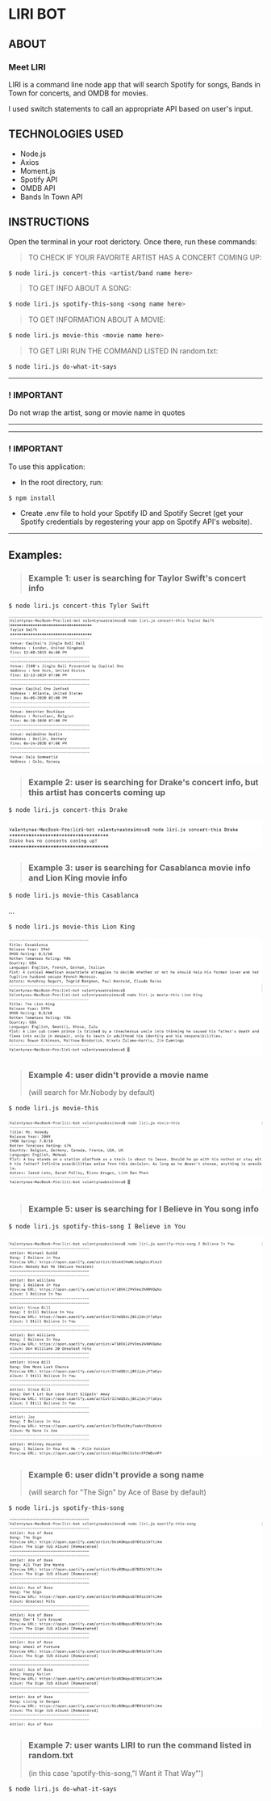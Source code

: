 # LIRI BOT

## ABOUT

### Meet LIRI

LIRI is a command line node app that will search Spotify for songs, Bands in Town for concerts, and OMDB for movies.

I used switch statements to call an appropriate API based on user's input.

## TECHNOLOGIES USED

- Node.js
- Axios
- Moment.js
- Spotify API
- OMDB API 
- Bands In Town API

## INSTRUCTIONS

Open the terminal in your root derictory. Once there, run these commands:

>TO CHECK IF YOUR FAVORITE ARTIST HAS A CONCERT COMING UP:
```sh
$ node liri.js concert-this <artist/band name here>
```
>TO GET INFO ABOUT A SONG:
```sh
$ node liri.js spotify-this-song <song name here>
```
>TO GET INFORMATION ABOUT A MOVIE:
```sh
$ node liri.js movie-this <movie name here>
```
>TO GET LIRI RUN THE COMMAND LISTED IN random.txt:
```sh
$ node liri.js do-what-it-says
```
***
### ! IMPORTANT 
Do not wrap the artist, song or movie name in quotes
***
***
### ! IMPORTANT 
To use this application:
- In the root directory, run:
```sh
$ npm install 
```
- Create .env file to hold your Spotify ID and Spotify Secret (get your Spotify credentials by regestering your app on Spotify API's website). 
***

## Examples:

>### Example 1: user is searching for Taylor Swift's concert info
```sh
$ node liri.js concert-this Tylor Swift
```
![Image description](img/concert-this.png)

>### Example 2: user is searching for Drake's concert info, but this artist has concerts coming up
```sh
$ node liri.js concert-this Drake
```
![Image description](img/concert-this-no-concert.png)

>### Example 3: user is searching for Casablanca movie info and Lion King movie info
```sh
$ node liri.js movie-this Casablanca
```
...
```sh
$ node liri.js movie-this Lion King
```
![Image description](img/movie-this.png)

>### Example 4: user didn't provide a movie name
>(will search for Mr.Nobody by default)
```sh
$ node liri.js movie-this
```
![Image description](img/movie-this-no-input.png)

>### Example 5: user is searching for I Believe in You song info
```sh
$ node liri.js spotify-this-song I Believe in You
```
![Image description](img/spotify-this-song.png)

>### Example 6: user didn't provide a song name
>(will search for "The Sign" by Ace of Base by default)
```sh
$ node liri.js spotify-this-song
```
![Image description](img/spotify-this-song-no-input.png)

>### Example 7: user wants LIRI to run the command listed in random.txt 
>(in this case 'spotify-this-song,"I Want it That Way"')
```sh
$ node liri.js do-what-it-says
```






